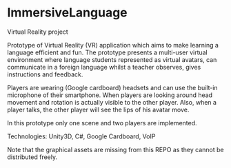 # ImmersiveLanguage
Virtual Reality project

Prototype of Virtual Reality (VR) application which aims to make learning a language efficient and fun. The prototype presents a multi-user virtual environment where language students represented as virtual avatars, can communicate in a foreign language whilst a teacher observes, gives instructions and feedback.

Players are wearing (Google cardboard) headsets and can use the built-in microphone of their smartphone. When players are looking around head movement and rotation is actually visible to the other player. Also, when a player talks, the other player will see the lips of his avatar move.

In this prototype only one scene and two players are implemented.

Technologies: Unity3D, C#, Google Cardboard, VoIP 

Note that the graphical assets are missing from this REPO as they cannot be distributed freely.
